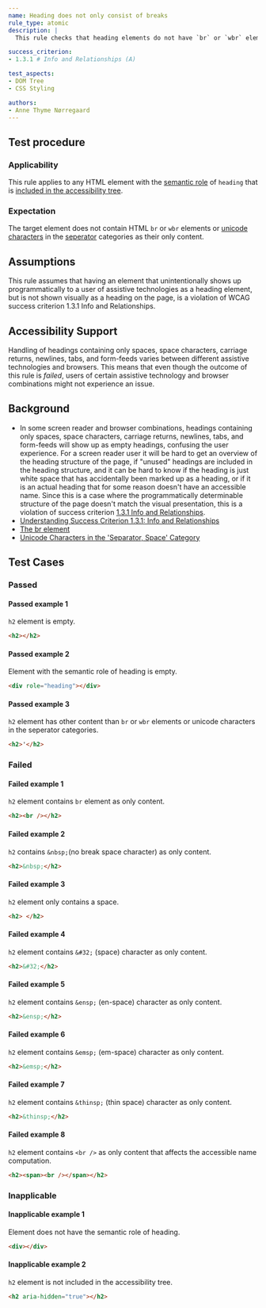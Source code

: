 ```yaml
---
name: Heading does not only consist of breaks
rule_type: atomic
description: | 
  This rule checks that heading elements do not have `br` or `wbr` elements or unicode separator characters as their only content.

success_criterion: 
- 1.3.1 # Info and Relationships (A)

test_aspects:
- DOM Tree
- CSS Styling

authors:
- Anne Thyme Nørregaard
---
```


## Test procedure

### Applicability

This rule applies to any HTML element with the [semantic role](#semantic-role) of `heading` that is [included in the accessibility tree](#included-in-the-accessibility-tree).

### Expectation

The target element does not contain HTML `br` or `wbr` elements or [unicode characters](https://www.unicode.org/versions/Unicode11.0.0/ch04.pdf) in the [seperator](https://www.unicode.org/versions/Unicode11.0.0/ch04.pdf#G134153) categories as their only content.

## Assumptions

This rule assumes that having an element that unintentionally shows up programmatically to a user of assistive technologies as a heading element, but is not shown visually as a heading on the page, is a violation of WCAG success criterion 1.3.1 Info and Relationships.

## Accessibility Support

Handling of headings containing only spaces, space characters, carriage returns, newlines, tabs, and form-feeds varies between different assistive technologies and browsers. This means that even though the outcome of this rule is *failed*, users of certain assistive technology and browser combinations might not experience an issue.

## Background

- In some screen reader and browser combinations, headings containing only spaces, space characters, carriage returns, newlines, tabs, and form-feeds will show up as empty headings, confusing the user experience. For a screen reader user it will be hard to get an overview of the heading structure of the page, if "unused" headings are included in the heading structure, and it can be hard to know if the heading is just white space that has accidentally been marked up as a heading, or if it is an actual heading that for some reason doesn't have an accessible name. Since this is a case where the programmatically determinable structure of the page doesn't match the visual presentation, this is a violation of success criterion [1.3.1 Info and Relationships](https://www.w3.org/TR/WCAG21/#info-and-relationships).
- [Understanding Success Criterion 1.3.1: Info and Relationships](https://www.w3.org/WAI/WCAG21/Understanding/info-and-relationships.html)
- [The br element](https://www.w3.org/TR/html/textlevel-semantics.html#the-br-element)
- [Unicode Characters in the 'Separator, Space' Category](https://www.fileformat.info/info/unicode/category/Zs/list.htm)

## Test Cases

### Passed

#### Passed example 1

`h2` element is empty.

```html
<h2></h2>
```

#### Passed example 2

Element with the semantic role of heading is empty.

```html
<div role="heading"></div>
```

#### Passed example 3

`h2` element has other content than `br` or `wbr` elements or unicode characters in the seperator categories.

```html
<h2>'</h2>
```

### Failed

#### Failed example 1

`h2` element contains `br` element as only content.

```html
<h2><br /></h2>
```

#### Failed example 2

`h2` contains `&nbsp;`(no break space character) as only content.

```html
<h2>&nbsp;</h2>
```

#### Failed example 3

`h2` element only contains a space.

```html
<h2> </h2>
```

#### Failed example 4

`h2` element contains `&#32;` (space) character as only content.

```html
<h2>&#32;</h2>
```

#### Failed example 5

`h2` element contains `&ensp;` (en-space) character as only content.

```html
<h2>&ensp;</h2>
```

#### Failed example 6

`h2` element contains `&emsp;` (em-space) character as only content.

```html
<h2>&emsp;</h2>
```

#### Failed example 7

`h2` element contains `&thinsp;` (thin space) character as only content.

```html
<h2>&thinsp;</h2>
```

#### Failed example 8

`h2` element contains `<br />` as only content that affects the accessible name computation.

```html
<h2><span><br /></span></h2>
```

### Inapplicable

#### Inapplicable example 1

Element does not have the semantic role of heading.

```html
<div></div>
```

#### Inapplicable example 2

`h2` element is not included in the accessibility tree.

```html
<h2 aria-hidden="true"></h2>
```
